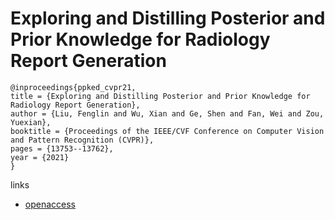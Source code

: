 # Exploring and Distilling Posterior and Prior Knowledge for Radiology Report Generation

```
@inproceedings{ppked_cvpr21,
title = {Exploring and Distilling Posterior and Prior Knowledge for Radiology Report Generation},
author = {Liu, Fenglin and Wu, Xian and Ge, Shen and Fan, Wei and Zou, Yuexian},
booktitle = {Proceedings of the IEEE/CVF Conference on Computer Vision and Pattern Recognition (CVPR)},
pages = {13753--13762},
year = {2021}
}
```
links
- [openaccess](http://openaccess.thecvf.com//content/CVPR2021/html/Liu_Exploring_and_Distilling_Posterior_and_Prior_Knowledge_for_Radiology_Report_CVPR_2021_paper.html)
